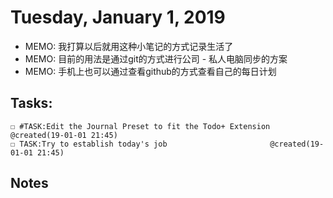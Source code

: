 # Tuesday, January 1, 2019
- MEMO: 我打算以后就用这种小笔记的方式记录生活了
- MEMO: 目前的用法是通过git的方式进行公司 - 私人电脑同步的方案
- MEMO: 手机上也可以通过查看github的方式查看自己的每日计划

## Tasks:
    ☐ #TASK:Edit the Journal Preset to fit the Todo+ Extension @created(19-01-01 21:45)
    ☐ TASK:Try to establish today's job                       @created(19-01-01 21:45)

## Notes



